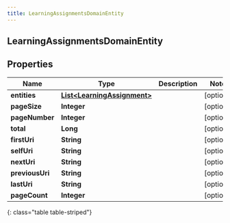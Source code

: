 ```yaml
---
title: LearningAssignmentsDomainEntity
---
```


## LearningAssignmentsDomainEntity

## Properties

| Name            | Type                                                                             | Description | Notes      |
| --------------- | -------------------------------------------------------------------------------- | ----------- | ---------- |
| **entities**    | <!----><!---->[**List&lt;LearningAssignment&gt;**](LearningAssignment.md)<!----> |             | [optional] |
| **pageSize**    | <!----><!---->**Integer**<!---->                                                 |             | [optional] |
| **pageNumber**  | <!----><!---->**Integer**<!---->                                                 |             | [optional] |
| **total**       | <!----><!---->**Long**<!---->                                                    |             | [optional] |
| **firstUri**    | <!----><!---->**String**<!---->                                                  |             | [optional] |
| **selfUri**     | <!----><!---->**String**<!---->                                                  |             | [optional] |
| **nextUri**     | <!----><!---->**String**<!---->                                                  |             | [optional] |
| **previousUri** | <!----><!---->**String**<!---->                                                  |             | [optional] |
| **lastUri**     | <!----><!---->**String**<!---->                                                  |             | [optional] |
| **pageCount**   | <!----><!---->**Integer**<!---->                                                 |             | [optional] |

{: class="table table-striped"}
